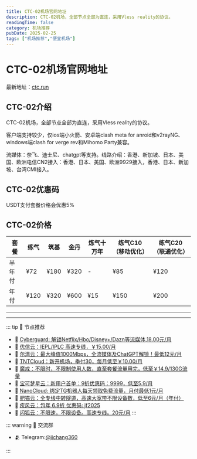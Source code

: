 ```yaml
---
title: CTC-02机场官网地址
description: CTC-02机场，全部节点全部为直连，采用Vless reality的协议。
readingTime: false
category: 机场推荐
pubDate: 2025-02-25
tags: ["机场推荐","便宜机场"]
---
```


# CTC-02机场官网地址

最新地址：[ctc.run](https://a.suola.link/youxinyun)

## CTC-02介绍

CTC-02机场，全部节点全部为直连，采用Vless reality的协议。

客户端支持较少，仅ios端小火箭、安卓端clash meta for anroid和v2rayNG、windows端clash for verge rev和Mihomo Party兼容。

流媒体：奈飞、迪士尼、chatgpt等支持。线路介绍：香港、新加坡、日本、美国、欧洲电信CN2接入：香港、日本、美国、欧洲9929接入，香港、日本、新加坡、台湾CMI接入。

## CTC-02优惠码

USDT支付套餐价格会优惠5%

## CTC-02价格

|套餐|练气|筑基|金丹|炼气十万年|练气C10（移动优化）|练气C20（联通优化）|
|----|----|----|----|----|----|----|
|半年付|¥72|¥180|¥320|-|¥85|¥120|
|年付|¥120|¥320|¥600|¥15|¥150|¥200|


---------
---------

::: tip 🎉 节点推荐
- 🚀 [Cyberguard: 解锁Netflix/Hbo/Disney+/Dazn等流媒体,18.00元/月](https://www.cyberguard.best/#/register?code=XsreC0T5)<br>
- 🚀 [优信云：IEPL/IPLC 高速专线，￥15.00/月](https://www.优信云.com/#/register?code=JRtE5uIV)<br>
- 🚀 [尔湾云：最大峰值1000Mbps，全流媒体及ChatGPT解锁！最低12元/月](https://erwan6.net/auth/register?code=BoObCd)<br>
- 🚀 [TNTCloud：新开机场，季付30，每月低至￥10.00/月](https://haibing822.tntvipaff.cc/#/register?code=GtjJVgml)<br>
- 🚀 [魔戒：不限时，不限制使用人数，直至套餐流量用完，低至￥14.9/130G流量](https://mojie.app/#/register?code=sSdtPtLo)<br>
- 🚀 [宝可梦星云：新用户首单：9折优惠码：9999，低至5.9/月 ](https://a.suola.link/pokemon)<br>
- 🚀 [NanoCloud: 绑定TG机器人每天领取免费流量，月付最低1元/月](https://edu.uodoo.bid/auth/register?code=JMiOQDHf)<br>
- 🚀 [肥猫云：全专线中转隧道，高速大宽带不限设备数，低至6元/月（年付）](https://fchb1188.fcvipaff.cc/register?aff=X1vZd2wf)<br>
- 🚀 [疾风云：包年 6.9折 优惠码: jf2025](https://homes.tr25.cn?code=ReCm)<br>
- 🚀 [闪狐云：不限速，不限设备。高速专线。20元/月](https://inv02.ffaff.cc/register?aff=WQApz2pv)
:::

::: warning  💬 交流群

- 🫂 Telegram:[@jichang360](https://t.me/jichang360)

:::
